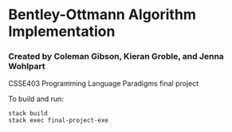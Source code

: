 
# Bentley-Ottmann Algorithm Implementation
### Created by Coleman Gibson, Kieran Groble, and Jenna Wohlpart

CSSE403 Programming Language Paradigms final project

To build and run:

    stack build
    stack exec final-project-exe

